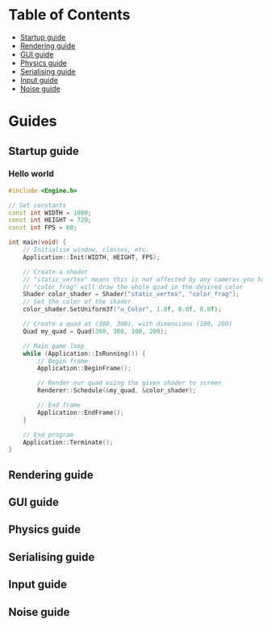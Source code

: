 # Table of Contents

- [ Startup guide ](#StartupGuide)
- [ Rendering guide ](#RenderingGuide)
- [ GUI guide ](#GUIGuide)
- [ Physics guide ](#PhysicsGuide)
- [ Serialising guide ](#SerialisingGuide)
- [ Input guide ](#InputGuide)
- [ Noise guide ](#NoiseGuide)

# Guides
<a name="StartupGuide"></a>
## Startup guide

### Hello world

```c++
#include <Engine.h>

// Set constants
const int WIDTH = 1080;
const int HEIGHT = 720;
const int FPS = 60;

int main(void) {
	// Initialise window, classes, etc.
	Application::Init(WIDTH, HEIGHT, FPS);

	// Create a shader
	// "static_vertex" means this is not affected by any cameras you have
	// "color_frag" will draw the whole quad in the desired color
	Shader color_shader = Shader("static_vertex", "color_frag");
	// Set the color of the shader
	color_shader.SetUniform3f("u_Color", 1.0f, 0.0f, 0.0f);

	// Create a quad at (300, 300), with dimensions (100, 200)
	Quad my_quad = Quad(300, 300, 100, 200);

	// Main game loop
	while (Application::IsRunning()) {
		// Begin frame
		Application::BeginFrame();

		// Render our quad using the given shader to screen
		Renderer::Schedule(&my_quad, &color_shader);

		// End frame
		Application::EndFrame();
	}

	// End program
	Application::Terminate();
}
```

<a name="RenderingGuide"></a>
## Rendering guide
<a name="GUIGuide"></a>
## GUI guide
<a name="PhysicsGuide"></a>
## Physics guide
<a name="SerialisingGuide"></a>
## Serialising guide
<a name="InputGuide"></a>
## Input guide
<a name="NoiseGuide"></a>
## Noise guide

